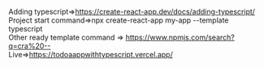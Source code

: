 Adding typescript=>https://create-react-app.dev/docs/adding-typescript/</br>
Project start command=>npx create-react-app my-app --template typescript</br>
Other ready template command => https://www.npmjs.com/search?q=cra%20--</br>
Live=>https://todoaappwithtypescript.vercel.app/</br>


